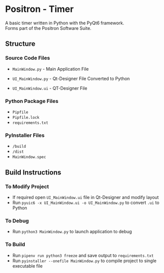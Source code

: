 # Positron - Timer

A basic timer written in Python with the PyQt6 framework.  
Forms part of the Positron Software Suite.  



## Structure

### Source Code Files

- `MainWindow.py` - Main Application File

- `UI_MainWindow.py` - Qt-Designer File Converted to Python

- `UI_MainWindow.ui` - QT-Designer File

  

### Python Package Files

- `Pipfile`
- `Pipfile.lock`
- `requirements.txt`



### PyInstaller Files

- `/build`
- `/dist` 
- `MainWindow.spec`



## Build Instructions

### To Modify Project

- If required open `UI_MainWindow.ui` file in Qt-Designer and modify layout
- Run `pyuic6 -x UI_MainWindow.ui -o UI_MainWindow.py` to convert `.ui` to Python



### To Debug

- Run `python3 MainWindow.py` to launch application to debug



### To Build

- Run `pipenv run python3 freeze` and save output to `requirements.txt`
- Run `pyinstaller --onefile MainWindow.py` to compile project to single executable file

